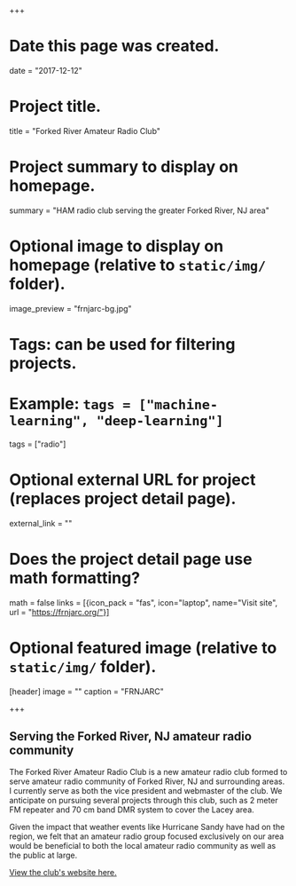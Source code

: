 +++
# Date this page was created.
date = "2017-12-12"

# Project title.
title = "Forked River Amateur Radio Club"

# Project summary to display on homepage.
summary = "HAM radio club serving the greater Forked River, NJ area"

# Optional image to display on homepage (relative to `static/img/` folder).
image_preview = "frnjarc-bg.jpg"

# Tags: can be used for filtering projects.
# Example: `tags = ["machine-learning", "deep-learning"]`
tags = ["radio"]

# Optional external URL for project (replaces project detail page).
external_link = ""

# Does the project detail page use math formatting?
math = false
links = [{icon_pack = "fas", icon="laptop", name="Visit site", url = "https://frnjarc.org/"}]
# Optional featured image (relative to `static/img/` folder).
[header]
image = ""
caption = "FRNJARC"

+++
## Serving the Forked River, NJ amateur radio community

The Forked River Amateur Radio Club is a new amateur radio club formed to serve amateur radio community of Forked River, NJ and surrounding areas. I currently serve as both the vice president and webmaster of the club. We anticipate on pursuing several projects through this club, such as 2 meter FM repeater and 70 cm band DMR system to cover the Lacey area.

Given the impact that weather events like Hurricane Sandy have had on the region, we felt that an amateur radio group focused exclusively on our area would be beneficial to both the local amateur radio community as well as the public at large.

[View the club's website here.](https://frnjarc.org/)
